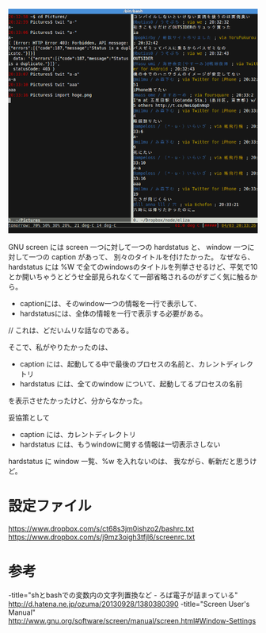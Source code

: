 ![](../../img/140403.png)

GNU screen には screen 一つに対して一つの hardstatus と、
window 一つに対して一つの caption があって、
別々のタイトルを付けたかった。
なぜなら、hardstatus には %W で全てのwindowsのタイトルを列挙させるけど、平気で10とか開いちゃうとどうせ全部見られなくて一部省略されるのがすごく気に触るから。

- captionには、そのwindow一つの情報を一行で表示して、
- hardstatusには、全体の情報を一行で表示する必要がある。

// これは、どだいムリな話なのである。

そこで、私がやりたかったのは、

- caption には、起動してる中で最後のプロセスの名前と、カレントディレクトリ
- hardstatus には、全てのwindow について、起動してるプロセスの名前

を表示させたかったけど、分からなかった。

妥協策として

- caption には、カレントディレクトリ
- hardstatus には、もうwindowに関する情報は一切表示さしない

hardstatus に window 一覧、%w を入れないのは、
我ながら、斬新だと思うけど。

# 設定ファイル

https://www.dropbox.com/s/ct68s3jm0ishzo2/bashrc.txt
https://www.dropbox.com/s/j9mz3oigh3tfjl6/screenrc.txt

# 参考

-title="shとbashでの変数内の文字列置換など - ろば電子が詰まっている" http://d.hatena.ne.jp/ozuma/20130928/1380380390
-title="Screen User's Manual" http://www.gnu.org/software/screen/manual/screen.html#Window-Settings

